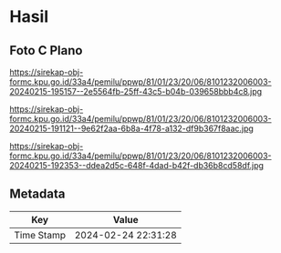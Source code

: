 # Hasil

## Foto C Plano

https://sirekap-obj-formc.kpu.go.id/33a4/pemilu/ppwp/81/01/23/20/06/8101232006003-20240215-195157--2e5564fb-25ff-43c5-b04b-039658bbb4c8.jpg

https://sirekap-obj-formc.kpu.go.id/33a4/pemilu/ppwp/81/01/23/20/06/8101232006003-20240215-191121--9e62f2aa-6b8a-4f78-a132-df9b367f8aac.jpg

https://sirekap-obj-formc.kpu.go.id/33a4/pemilu/ppwp/81/01/23/20/06/8101232006003-20240215-192353--ddea2d5c-648f-4dad-b42f-db36b8cd58df.jpg


## Metadata

| Key        | Value               |
| ---------- | ------------------- |
| Time Stamp | 2024-02-24 22:31:28 |



